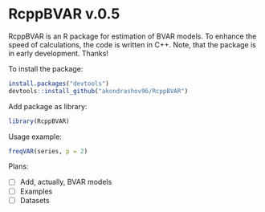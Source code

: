 RcppBVAR v.0.5
===============

RcppBVAR is an R package for estimation of BVAR models. To enhance the speed of calculations, the code is written in C++. Note, that the package is in early development. Thanks!

To install the package:
```r
install.packages("devtools")
devtools::install_github("akondrashov96/RcppBVAR")
```

Add package as library:
```r
library(RcppBVAR)
```

Usage example:
```r
freqVAR(series, p = 2)
```
Plans:
- [ ] Add, actually, BVAR models
- [ ] Examples
- [ ] Datasets
